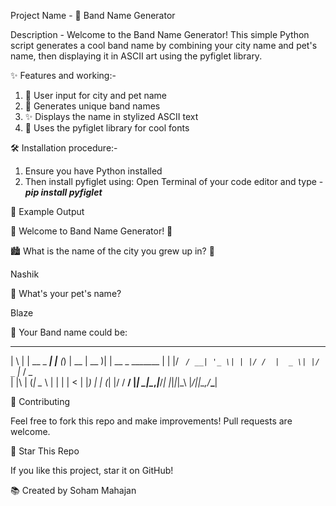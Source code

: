 Project Name - 🎸 Band Name Generator

Description - Welcome to the Band Name Generator! This simple Python script generates a cool band name by combining your city name and pet's name, then displaying it in ASCII art using the pyfiglet library.

✨ Features and working:-

1. 🔧 User input for city and pet name
2. 🎨 Generates unique band names
3. ✨ Displays the name in stylized ASCII text
4. 📝 Uses the pyfiglet library for cool fonts

🛠️ Installation procedure:- 

1. Ensure you have Python installed
2. Then install pyfiglet using: Open Terminal of your code editor and type - ***pip install pyfiglet***

📄 Example Output

🎵 Welcome to Band Name Generator! 🎸

🏙️ What is the name of the city you grew up in? 🌆

Nashik

🐾 What's your pet's name?

Blaze

🎤 Your Band name could be:

 _   _           _     _ _       ____  _               
| \ | | __ _ ___| |__ (_) | __  | __ )| | __ _ _______ 
|  \| |/ _` / __| '_ \| | |/ /  |  _ \| |/ _` |_  / _ \
| |\  | (_| \__ \ | | | |   <   | |_) | | (_| |/ /  __/
|_| \_|\__,_|___/_| |_|_|_|\_\  |____/|_|\__,_/___\___|

                                                       

🔗 Contributing

Feel free to fork this repo and make improvements! Pull requests are welcome.

🌟 Star This Repo

If you like this project, star it on GitHub!

📚 Created by Soham Mahajan
